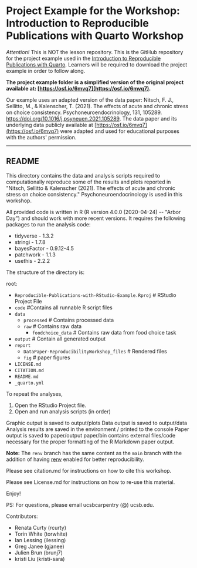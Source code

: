 # Project Example for the Workshop: Introduction to Reproducible Publications with Quarto Workshop

*Attention!* This is NOT the lesson repository. This is the GitHub repository for the project example used in the [Introduction to Reproducible Publications with Quarto](https://github.com/carpentries-incubator/reproducible-publications-quarto). Learners will be required to download the project example in order to follow along. 

**The project example folder is a simplified version of the original project available at: [https://osf.io/6mvq7](https://osf.io/6mvq7).**

Our example uses an adapted version of the data paper: Nitsch, F. J., Sellitto, M., & Kalenscher, T. (2021). The effects of acute and chronic stress on choice consistency. Psychoneuroendocrinology, 131, 105289. https://doi.org/10.1016/j.psyneuen.2021.105289. The data paper and its underlying data publicly available at [https://osf.io/6mvq7](https://osf.io/6mvq7) were adapted and used for educational purposes with the authors' permission.

------------------------------
## README

This directory contains the data and analysis scripts required to computationally reproduce some of the results and plots reported
in "Nitsch, Sellitto & Kalenscher (2021). The effects of acute and chronic stress on choice consistency." Psychoneuroendocrinology is used in this workshop.

All provided code is written in R (R version 4.0.0 (2020-04-24) -- "Arbor Day") and should work with more recent versions. 
It requires the following packages to run the analysis code:
- tidyverse - 1.3.2
- stringi - 1.7.8
- bayesFactor - 0.9.12-4.5
- patchwork - 1.1.3
- usethis - 2.2.2 

The structure of the directory is:

root:

- `Reproducible-Publications-with-RStudio-Example.Rproj` # RStudio Project File
- `code` #Contains all runnable R script files
- `data` 
    - `processed`  # Contains processed data
    - `raw`      # Contains raw data
        - `foodchoice_data`  # Contains raw data from food choice task
- `output` # Contain all generated output
- `report`
    - `DataPaper-ReproducibilityWorkshop_files`   # Rendered files  
    - `fig`   # paper figures
- `LICENSE.md`
- `CITATION.md`
- `README.md`
- `_quarto.yml`

To repeat the analyses, 
1. Open the RStudio Project file.
2. Open and run analysis scripts (in order)

Graphic output is saved to output/plots
Data output is saved to output/data
Analysis results are saved in the environment / printed to the console
Paper output is saved to paper/output
paper/bin contains external files/code necessary for the proper formatting of the R Markdown paper output. 

**Note:** The `renv` branch has the same content as the `main` branch with the addition of having [renv](https://rstudio.github.io/renv/articles/renv.html) enabled for better reproducibility.

Please see citation.md for instructions on how to cite this workshop.

Please see License.md for instructions on how to re-use this material. 

Enjoy!

PS: For questions, please email ucsbcarpentry (@) ucsb.edu.

Contributors:

* Renata Curty (rcurty)
* Torin White (torwhite)
* Ian Lessing (ilessing)
* Greg Janee (gjanee)
* Julien Brun (brunj7)
* kristi Liu (kristi-sara)
